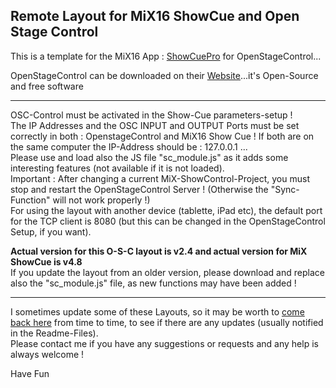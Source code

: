## Remote Layout for MiX16 ShowCue and Open Stage Control
This is a template for the MiX16 App : [ShowCuePro](https://mix16showcue.com/) for OpenStageControl...

OpenStageControl can be downloaded on their [Website](https://openstagecontrol.ammd.net/)...it's Open-Source and free software  

---
OSC-Control must be activated in the Show-Cue parameters-setup !   
The IP Addresses and the OSC INPUT and OUTPUT Ports must be set correctly in both : OpenstageControl and MiX16 Show Cue !  If both are on the same computer the IP-Address should be : 127.0.0.1 ...   
Please use and load also the JS file "sc_module.js" as it adds some interesting features (not available if it is not loaded).    
Important : After changing a current MiX-ShowControl-Project, you must stop and restart the OpenStageControl Server ! (Otherwise the "Sync-Function" will not work properly !)  
For using the layout with another device (tablette, iPad etc), the default port for the TCP client is 8080 (but this can be changed in the OpenStageControl Setup, if you want).   

**Actual version for this O-S-C layout is v2.4 and actual version for MiX ShowCue is v4.8**    
If you update the layout from an older version, please download and replace also the "sc_module.js" file, as new functions may have been added !     

---
I sometimes update some of these Layouts, so  it may be worth to [come back here](https://github.com/ziginfo/OpenStageControl-Layouts/edit/main/mix16ShowCue) from time to time, to see if there are any updates (usually notified in the Readme-Files).     
Please contact me if you have any suggestions or requests and any help is always welcome !

Have Fun
